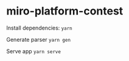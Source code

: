 # miro-platform-contest
Install dependencies: `yarn`

Generate parser `yarn gen`

Serve app `yarn serve`
